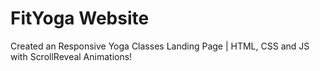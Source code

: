 # FitYoga Website
Created an Responsive Yoga Classes Landing Page | HTML, CSS and JS with ScrollReveal Animations!
